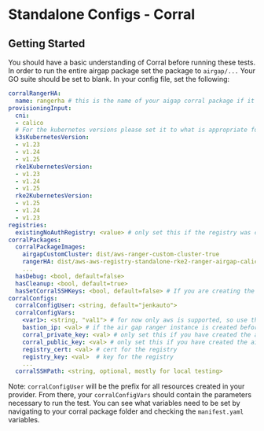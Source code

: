# Standalone Configs - Corral

## Getting Started
You should have a basic understanding of Corral before running these tests. In order to run the entire airgap package set the package to `airgap/...` Your GO suite should be set to blank. 
In your config file, set the following:
```yaml
corralRangerHA:
  name: rangerha # this is the name of your aigap corral package if it hasn't been created beforehand
provisioningInput:
  cni:
  - calico
  # For the kubernetes versions please set it to what is appropriate for that release check
  k3sKubernetesVersion:
  - v1.23
  - v1.24
  - v1.25
  rke1KubernetesVersion:
  - v1.23
  - v1.24
  - v1.25
  rke2KubernetesVersion:
  - v1.25
  - v1.24
  - v1.23
registries:
  existingNoAuthRegistry: <value> # only set this if the registry was created beforehand just do `corral vars <corral> registry_fqdn` to get the registry hostname 
corralPackages:
  corralPackageImages:
    airgapCustomCluster: dist/aws-ranger-custom-cluster-true
    rangerHA: dist/aws-aws-registry-standalone-rke2-ranger-airgap-calico-true-2.15.1-1.8.0 # the name of the corral ranger is configurable with config entry above
    ...
  hasDebug: <bool, default=false>
  hasCleanup: <bool, default=true>
  hasSetCorralSSHKeys: <bool, default=false> # If you are creating the airgap ranger instance in the same test run, please set this to true so then the air gap cluster can communicate with the ranger instance. If the ranger instance was created beforehand this boolean is ignored.
corralConfigs:
  corralConfigUser: <string, default="jenkauto">
  corralConfigVars:
    <var1>: <string, "val1"> # for now only aws is supported, so use the appropriate aws vars
    bastion_ip: <val> # if the air gap ranger instance is created beforehand (not in the same job) set this to the registry public IP, otherwise it is automatically done in the job.
    corral_private_key: <val> # only set this if you have created the airgap ranger instance beforehand. By doing `corral vars <corral> corral_private_key`
    corral_public_key: <val> # only set this if you have created the airgap ranger instance beforehand. By doing `corral vars <corral> corral_private_key`
    registry_cert: <val> # cert for the registry
    registry_key: <val>  # key for the registry
    ...
  corralSSHPath: <string, optional, mostly for local testing>
```
Note: `corralConfigUser` will be the prefix for all resources created in your provider. 
From there, your `corralConfigVars` should contain the parameters necessary to run the test. You can see what variables need to be set by navigating to your corral package folder and checking the `manifest.yaml` variables.